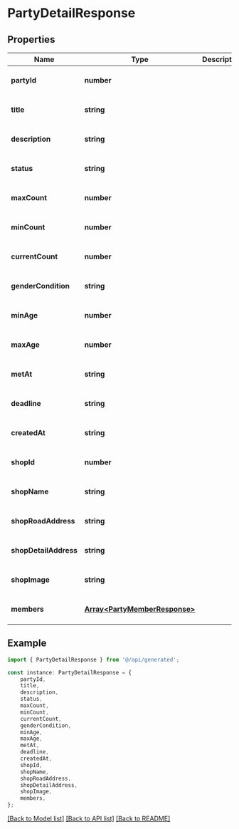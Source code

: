 # PartyDetailResponse


## Properties

Name | Type | Description | Notes
------------ | ------------- | ------------- | -------------
**partyId** | **number** |  | [optional] [default to undefined]
**title** | **string** |  | [optional] [default to undefined]
**description** | **string** |  | [optional] [default to undefined]
**status** | **string** |  | [optional] [default to undefined]
**maxCount** | **number** |  | [optional] [default to undefined]
**minCount** | **number** |  | [optional] [default to undefined]
**currentCount** | **number** |  | [optional] [default to undefined]
**genderCondition** | **string** |  | [optional] [default to undefined]
**minAge** | **number** |  | [optional] [default to undefined]
**maxAge** | **number** |  | [optional] [default to undefined]
**metAt** | **string** |  | [optional] [default to undefined]
**deadline** | **string** |  | [optional] [default to undefined]
**createdAt** | **string** |  | [optional] [default to undefined]
**shopId** | **number** |  | [optional] [default to undefined]
**shopName** | **string** |  | [optional] [default to undefined]
**shopRoadAddress** | **string** |  | [optional] [default to undefined]
**shopDetailAddress** | **string** |  | [optional] [default to undefined]
**shopImage** | **string** |  | [optional] [default to undefined]
**members** | [**Array&lt;PartyMemberResponse&gt;**](PartyMemberResponse.md) |  | [optional] [default to undefined]

## Example

```typescript
import { PartyDetailResponse } from '@/api/generated';

const instance: PartyDetailResponse = {
    partyId,
    title,
    description,
    status,
    maxCount,
    minCount,
    currentCount,
    genderCondition,
    minAge,
    maxAge,
    metAt,
    deadline,
    createdAt,
    shopId,
    shopName,
    shopRoadAddress,
    shopDetailAddress,
    shopImage,
    members,
};
```

[[Back to Model list]](../README.md#documentation-for-models) [[Back to API list]](../README.md#documentation-for-api-endpoints) [[Back to README]](../README.md)
